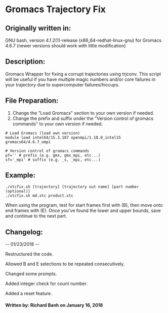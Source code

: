 # Gromacs Trajectory Fix

## Originally written in:
GNU bash, version 4.1.2(1)-release (x86_64-redhat-linux-gnu) for Gromacs 4.6.7 (newer versions should work with little modification)

## Description:
Gromacs Wrapper for fixing a corrupt trajectories using trjconv. This script will be useful if you have multiple magic numbers and/or core failures in your trajectory due to supercomputer failures/hiccups.

## File Preparation:
1. Change the "Load Gromacs" section to your own version if needed.
2. Change the prefix and suffix  under the "Version control of gromacs commands" to your own version if needed.

```
# Load Gromacs (load own version)
module load intel64/15.3.187 openmpi/1.10.0_intel15 gromacs64/4.6.7_ompi

# Version control of gromacs commands
pf='' # prefix (e.g. gmx, gmx_mpi, etc...)
sf='_mpi' # suffix (e.g. _s, _mpi, etc...)
```

## Example:
```
./xtcfix.sh [trajectory] [trajectory out name] [part number (optional)]
./xtcfix.sh md.xtc product.xtc
```

When using the program, test for start frames first with (B), then move onto end frames with (E). Once you've found the lower and upper bounds, save and continue to the next part.

## Changelog:
-- 01/23/2018 --

Restructured the code.

Allowed B and E selections to be repeated consecutively.

Changed some prompts.

Added integer check for count number.

Added a reset feature.

#### Written by: Richard Banh on January 16, 2018
